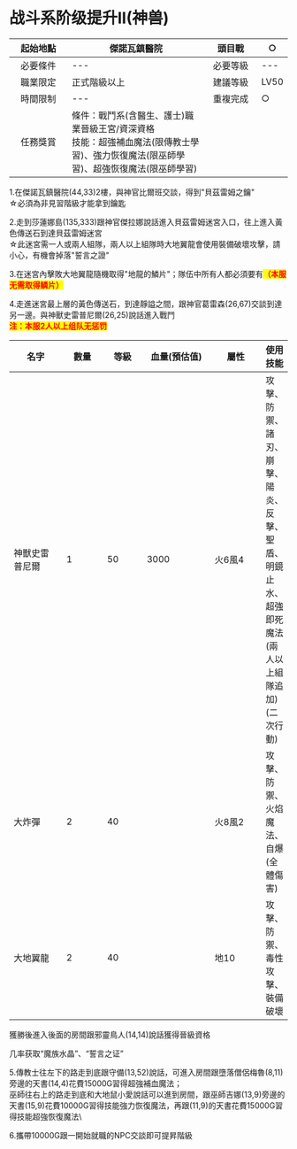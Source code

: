 # 战斗系阶级提升II(神兽)

<table><thead><tr><th width="117" align="center">起始地點</th><th width="306">傑諾瓦鎮醫院</th><th width="103" align="center">頭目戰</th><th>○</th></tr></thead><tbody><tr><td align="center">必要條件</td><td>---</td><td align="center">必要等級</td><td>---</td></tr><tr><td align="center">職業限定</td><td>正式階級以上</td><td align="center">建議等級</td><td>LV50</td></tr><tr><td align="center">時間限制</td><td>---</td><td align="center">重複完成</td><td>○</td></tr><tr><td align="center">任務獎賞</td><td>條件：戰鬥系(含醫生、護士)職業晉級王宮/資深資格<br>技能：超強補血魔法(限傳教士學習)、強力恢復魔法(限巫師學習)、超強恢復魔法(限巫師學習)</td><td align="center"></td><td></td></tr></tbody></table>

1.在傑諾瓦鎮醫院(44,33)2樓，與神官比爾班交談，得到"貝茲雷姆之鑰"\
☆必須為非見習階級才能拿到鑰匙

2.走到莎蓮娜島(135,333)跟神官傑拉娜說話進入貝茲雷姆迷宮入口，往上進入黃色傳送石到達貝茲雷姆迷宮\
☆此迷宮需一人或兩人組隊，兩人以上組隊時大地翼龍會使用裝備破壞攻擊，請小心，有機會掉落"誓言之證"

3.在迷宮內擊敗大地翼龍隨機取得"地龍的鱗片"；隊伍中所有人都必須要有<mark style="color:red;">**（本服无需取得鳞片）**</mark>

4.走進迷宮最上層的黃色傳送石，到達靜謚之間，跟神官葛雷森(26,67)交談到達另一邊。與神獸史雷普尼爾(26,25)說話進入戰鬥\
<mark style="color:red;">**注：本服2人以上组队无惩罚**</mark>

<table><thead><tr><th width="100">名字</th><th width="71">數量</th><th width="67">等級</th><th width="128">血量(預估值)</th><th width="94">屬性</th><th>使用技能</th></tr></thead><tbody><tr><td>神獸史雷普尼爾</td><td>1</td><td>50</td><td>3000</td><td>火6風4</td><td>攻擊、防禦、諸刃、崩擊、陽炎、反擊、聖盾、明鏡止水、超強即死魔法(兩人以上組隊追加)(二次行動)</td></tr><tr><td>大炸彈</td><td>2</td><td>40</td><td> </td><td>火8風2</td><td>攻擊、防禦、火焰魔法、自爆(全體傷害)</td></tr><tr><td>大地翼龍</td><td>2</td><td>40</td><td> </td><td>地10</td><td>攻擊、防禦、毒性攻擊、裝備破壞</td></tr></tbody></table>

獲勝後進入後面的房間跟邪靈鳥人(14,14)說話獲得晉級資格

几率获取“魔族水晶”、“誓言之证”

5.傳教士往左下的路走到底跟守備(13,52)說話，可進入房間跟墮落僧侶梅魯(8,11)旁邊的天書(14,4)花費15000G習得超強補血魔法；\
巫師往右上的路走到底和大地鼠小愛說話可以進到房間，跟巫師吉娜(13,9)旁邊的天書(15,9)花費10000G習得技能強力恢復魔法，再跟(11,9)的天書花費15000G習得技能超強恢復魔法\


6.攜帶10000G跟一開始就職的NPC交談即可提昇階級
